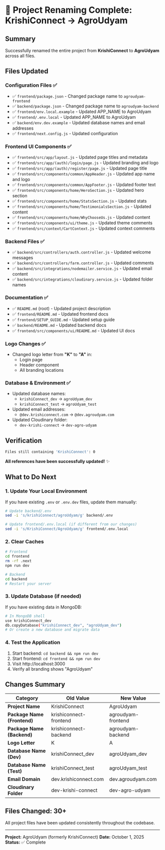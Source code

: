 # 🎉 Project Renaming Complete: KrishiConnect → AgroUdyam

## Summary
Successfully renamed the entire project from **KrishiConnect** to **AgroUdyam** across all files.

## Files Updated

### Configuration Files ✅
- ✅ `frontend/package.json` - Changed package name to `agroudyam-frontend`
- ✅ `backend/package.json` - Changed package name to `agroudyam-backend`
- ✅ `frontend/env.local.example` - Updated APP_NAME to AgroUdyam
- ✅ `frontend/.env.local` - Updated APP_NAME to AgroUdyam
- ✅ `backend/env.dev.example` - Updated database names and email addresses
- ✅ `frontend/next.config.js` - Updated configuration

### Frontend UI Components ✅
- ✅ `frontend/src/app/layout.js` - Updated page titles and metadata
- ✅ `frontend/src/app/(auth)/login/page.js` - Updated branding and logo
- ✅ `frontend/src/app/(auth)/register/page.js` - Updated page title
- ✅ `frontend/src/components/common/AppHeader.js` - Updated app name and logo
- ✅ `frontend/src/components/common/AppFooter.js` - Updated footer text
- ✅ `frontend/src/components/home/HeroSection.js` - Updated hero section
- ✅ `frontend/src/components/home/StatsSection.js` - Updated stats
- ✅ `frontend/src/components/home/TestimonialsSection.js` - Updated content
- ✅ `frontend/src/components/home/WhyChooseUs.js` - Updated content
- ✅ `frontend/src/components/ui/theme.js` - Updated theme comments
- ✅ `frontend/src/context/CartContext.js` - Updated context comments

### Backend Files ✅
- ✅ `backend/src/controllers/auth.controller.js` - Updated welcome messages
- ✅ `backend/src/controllers/farm.controller.js` - Updated comments
- ✅ `backend/src/integrations/nodemailer.service.js` - Updated email content
- ✅ `backend/src/integrations/cloudinary.service.js` - Updated folder names

### Documentation ✅
- ✅ `README.md` (root) - Updated project description
- ✅ `frontend/README.md` - Updated frontend docs
- ✅ `frontend/SETUP_GUIDE.md` - Updated setup guide
- ✅ `backend/README.md` - Updated backend docs
- ✅ `frontend/src/components/ui/README.md` - Updated UI docs

### Logo Changes ✅
- Changed logo letter from **"K"** to **"A"** in:
  - Login page
  - Header component
  - All branding locations

### Database & Environment ✅
- Updated database names:
  - `krishiConnect_dev` → `agroUdyam_dev`
  - `krishiConnect_test` → `agroUdyam_test`
- Updated email addresses:
  - `@dev.krishiconnect.com` → `@dev.agroudyam.com`
- Updated Cloudinary folder:
  - `dev-krishi-connect` → `dev-agro-udyam`

## Verification

```bash
Files still containing 'KrishiConnect': 0
```

**All references have been successfully updated!** ✨

## What to Do Next

### 1. Update Your Local Environment
If you have existing `.env` or `.env.dev` files, update them manually:
```bash
# Update backend/.env
sed -i 's/krishiConnect/agroUdyam/g' backend/.env

# Update frontend/.env.local (if different from our changes)
sed -i 's/KrishiConnect/AgroUdyam/g' frontend/.env.local
```

### 2. Clear Caches
```bash
# Frontend
cd frontend
rm -rf .next
npm run dev

# Backend
cd backend
# Restart your server
```

### 3. Update Database (if needed)
If you have existing data in MongoDB:
```bash
# In MongoDB shell
use krishiConnect_dev
db.copyDatabase("krishiConnect_dev", "agroUdyam_dev")
# Or create a new database and migrate data
```

### 4. Test the Application
1. Start backend: `cd backend && npm run dev`
2. Start frontend: `cd frontend && npm run dev`
3. Visit http://localhost:3000
4. Verify all branding shows "AgroUdyam"

## Changes Summary

| Category | Old Value | New Value |
|----------|-----------|-----------|
| **Project Name** | KrishiConnect | AgroUdyam |
| **Package Name (Frontend)** | krishiconnect-frontend | agroudyam-frontend |
| **Package Name (Backend)** | krishiconnect-backend | agroudyam-backend |
| **Logo Letter** | K | A |
| **Database Name (Dev)** | krishiConnect_dev | agroUdyam_dev |
| **Database Name (Test)** | krishiConnect_test | agroUdyam_test |
| **Email Domain** | dev.krishiconnect.com | dev.agroudyam.com |
| **Cloudinary Folder** | dev-krishi-connect | dev-agro-udyam |

## Files Changed: 30+

All project files have been updated consistently throughout the codebase.

---

**Project:** AgroUdyam (formerly KrishiConnect)
**Date:** October 1, 2025
**Status:** ✅ Complete
